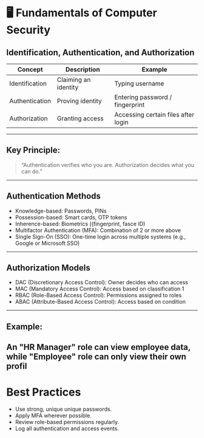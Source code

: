 # 🖥 Fundamentals of Computer Security

##  Identification, Authentication, and Authorization

| Concept | Description | Example |
|----------|--------------|----------|
| Identification | Claiming an identity | Typing username |
| Authentication | Proving identity | Entering password / fingerprint |
| Authorization | Granting access | Accessing certain files after login |

---

##  Key Principle:
> “Authentication verifies who you are. Authorization decides what you can do.”

---

##  Authentication Methods
- Knowledge-based: Passwords, PINs
- Possession-based: Smart cards, OTP tokens
- Inherence-based: Biometrics ((fingerprint, fasce ID)
- Multifactor Authentication (MFA): Combination of 2 or more above
- Single Sign-On (SSO): One-time login across multiple systems (e.g., Google or Microsoft SSO)

---

##  Authorization Models
- DAC (Discretionary Access Control): Owner decides who can access
- MAC (Mandatory Access Control): Access based on classification 1
- RBAC (Role-Based Access Control): Permissions assigned to roles
- ABAC (Attribute-Based Access Control): Access based on condition
---------------
## Example:
An "HR Manager" role can view employee data, while "Employee" role can only view their own profil
------------------
# Best Practices
- Use strong, unique unique passwords.
- Apply MFA wherever possible.
- Review role-based permissions regularly.
- Log all authentication and access events.

